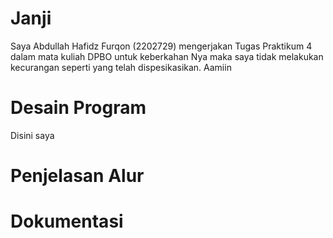 # Janji
Saya Abdullah Hafidz Furqon (2202729) mengerjakan Tugas Praktikum 4 dalam mata kuliah DPBO untuk keberkahan Nya maka saya tidak melakukan kecurangan seperti yang telah dispesikasikan. Aamiin

# Desain Program
Disini saya 

# Penjelasan Alur

# Dokumentasi
